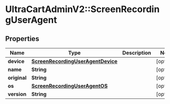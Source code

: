 # UltraCartAdminV2::ScreenRecordingUserAgent

## Properties
Name | Type | Description | Notes
------------ | ------------- | ------------- | -------------
**device** | [**ScreenRecordingUserAgentDevice**](ScreenRecordingUserAgentDevice.md) |  | [optional] 
**name** | **String** |  | [optional] 
**original** | **String** |  | [optional] 
**os** | [**ScreenRecordingUserAgentOS**](ScreenRecordingUserAgentOS.md) |  | [optional] 
**version** | **String** |  | [optional] 


